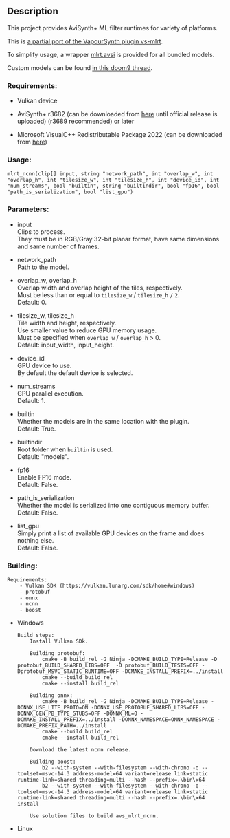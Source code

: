 ## Description

This project provides AviSynth+ ML filter runtimes for variety of platforms.

This is [a partial port of the VapourSynth plugin vs-mlrt](https://github.com/AmusementClub/vs-mlrt).

To simplify usage, a wrapper [mlrt.avsi](https://github.com/Asd-g/avs-mlrt/blob/main/mlrt.avsi) is provided for all bundled models.

Custom models can be found [in this doom9 thread](https://forum.doom9.org/showthread.php?t=184768).

### Requirements:

- Vulkan device

- AviSynth+ r3682 (can be downloaded from [here](https://gitlab.com/uvz/AviSynthPlus-Builds) until official release is uploaded) (r3689 recommended) or later

- Microsoft VisualC++ Redistributable Package 2022 (can be downloaded from [here](https://github.com/abbodi1406/vcredist/releases))

### Usage:

```
mlrt_ncnn(clip[] input, string "network_path", int "overlap_w", int "overlap_h", int "tilesize_w", int "tilesize_h", int "device_id", int "num_streams", bool "builtin", string "builtindir", bool "fp16", bool "path_is_serialization", bool "list_gpu")
```

### Parameters:

- input\
    Clips to process.\
    They must be in RGB/Gray 32-bit planar format, have same dimensions and same number of frames.

- network_path\
    Path to the model.

- overlap_w, overlap_h\
    Overlap width and overlap height of the tiles, respectively.\
    Must be less than or equal to `tilesize_w` / `tilesize_h` `/` `2`.\
    Default: 0.

- tilesize_w, tilesize_h\
    Tile width and height, respectively.\
    Use smaller value to reduce GPU memory usage.\
    Must be specified when `overlap_w` / `overlap_h` > 0.\
    Default: input_width, input_height.

- device_id\
    GPU device to use.\
    By default the default device is selected.

- num_streams\
    GPU parallel execution.\
    Default: 1.

- builtin\
    Whether the models are in the same location with the plugin.\
    Default: True.

- builtindir\
    Root folder when `builtin` is used.\
    Default: "models".

- fp16\
    Enable FP16 mode.\
    Default: False.

- path_is_serialization\
    Whether the model is serialized into one contiguous memory buffer.\
    Default: False.

- list_gpu\
    Simply print a list of available GPU devices on the frame and does nothing else.\
    Default: False.

### Building:

    Requirements:
        - Vulkan SDK (https://vulkan.lunarg.com/sdk/home#windows)
        - protobuf
        - onnx
        - ncnn
        - boost

- Windows
    ```
    Build steps:
        Install Vulkan SDk.

        Building protobuf:
            cmake -B build_rel -G Ninja -DCMAKE_BUILD_TYPE=Release -D protobuf_BUILD_SHARED_LIBS=OFF  -D protobuf_BUILD_TESTS=OFF -Dprotobuf_MSVC_STATIC_RUNTIME=OFF -DCMAKE_INSTALL_PREFIX=../install
            cmake --build build_rel
            cmake --install build_rel

        Building onnx:
            cmake -B build_rel -G Ninja -DCMAKE_BUILD_TYPE=Release -DONNX_USE_LITE_PROTO=ON -DONNX_USE_PROTOBUF_SHARED_LIBS=OFF -DONNX_GEN_PB_TYPE_STUBS=OFF -DONNX_ML=0 -DCMAKE_INSTALL_PREFIX=../install -DONNX_NAMESPACE=ONNX_NAMESPACE -DCMAKE_PREFIX_PATH=../install
            cmake --build build_rel
            cmake --install build_rel

        Download the latest ncnn release.

        Building boost:
            b2 --with-system --with-filesystem --with-chrono -q --toolset=msvc-14.3 address-model=64 variant=release link=static runtime-link=shared threading=multi --hash --prefix=.\bin\x64
            b2 --with-system --with-filesystem --with-chrono -q --toolset=msvc-14.3 address-model=64 variant=release link=static runtime-link=shared threading=multi --hash --prefix=.\bin\x64 install

        Use solution files to build avs_mlrt_ncnn.
    ```

- Linux
    ```

    ```
